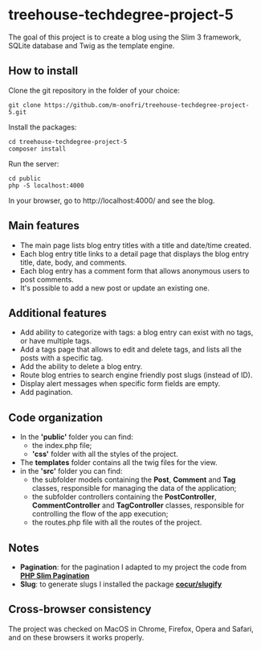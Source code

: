 # treehouse-techdegree-project-5

The goal of this project is to create a blog using the Slim 3 framework, SQLite database and Twig as the template engine.

## How to install 

Clone the git repository in the folder of your choice:
```
git clone https://github.com/m-onofri/treehouse-techdegree-project-5.git
```

Install the packages:
```
cd treehouse-techdegree-project-5
composer install
```

Run the server:
```
cd public
php -S localhost:4000
```

In your browser, go to http://localhost:4000/ and see the blog.

 ## Main features

* The main page lists blog entry titles with a title and date/time created. 
* Each blog entry title links to a detail page that displays the blog entry title, date, body, and comments.
* Each blog entry has a comment form that allows anonymous users to post comments.
* It's possible to add a new post or update an existing one.

## Additional features

* Add ability to categorize with tags: a blog entry can exist with no tags, or have multiple tags.
* Add a tags page that allows to edit and delete tags, and lists all the posts with a specific tag.
* Add the ability to delete a blog entry.
* Route blog entries to search engine friendly post slugs (instead of ID).
* Display alert messages when specific form fields are empty.
* Add pagination.

## Code organization

* In the **'public'** folder you can find:
    - the index.php file;
    - **'css'** folder with all the styles of the project.
* The **templates** folder contains all the twig files for the view.
* in the **'src'** folder you can find:
    - the subfolder models containing the **Post**, **Comment** and **Tag** classes, responsible for managing the data of the application;
    - the subfolder controllers containing the **PostController**, **CommentController** and **TagController** classes, responsible for controlling the flow of the app execution;
    - the routes.php file with all the routes of the project.

## Notes

* **Pagination**: for the pagination I adapted to my project the code from [**PHP Slim Pagination**](https://github.com/romanzipp/PHP-Slim-Pagination)
* **Slug**: to generate slugs I installed the package [**cocur/slugify**](https://github.com/cocur/slugify)

## Cross-browser consistency

The project was checked on MacOS in Chrome, Firefox, Opera and Safari, and on these browsers it works properly.

